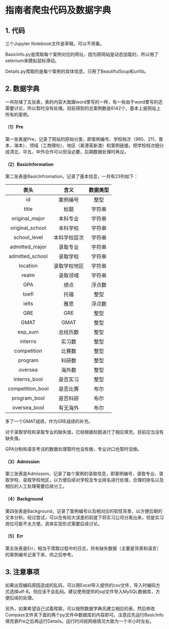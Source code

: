 # 指南者爬虫代码及数据字典

## 1. 代码
三个Jupyter Notebook文件是草稿，可以不用看。

BasicInfo.py是爬取每个案例对应的网址，因为原网站是动态加载的，所以用了selenium来模拟鼠标滑动。

Details.py爬取的是每个案例的具体信息，只用了BeautifulSoup和urllib。

## 2. 数据字典
一共存储了五张表，表的内容大致跟word里写的一样，有一些由于word里写的还需要讨论，所以暂时没有处理。目前得到的总案例数是6142个，基本上是网站上所有的案例。

#### （1）Pre

第一张表是Pre，记录了网站的原始分类，即案例编号、学校档次（985、211、普本、海本）、领域（工商理社）、地区（美港英新澳）和案例链接。把学校档次细分成清北、华五、中外合作可以但没必要，后期数据处理时再议。

#### （2）BasicInformation

第二张表是BasicInfromation，记录了基本信息，一共有23列如下：

|  表头             | 含义    | 数据类型 |
|  :----:          | :----:  |  :----:          |
| id               | 案例编号 | 整型 |
| title | 标题 | 字符串 |
| original_major | 本科专业 | 字符串 |
| original_school | 本科学校 | 字符串 |
| school_level | 本科学校层次 | 字符串 |
| admitted_major | 录取专业 | 字符串 |
| admitted_school | 录取学校 | 字符串 |
| location | 录取学校地区 | 字符串 |
| realm | 录取领域 | 字符串 |
| GPA | 绩点 | 浮点数 |
| toefl | 托福 | 整型 |
| ielts | 雅思 | 浮点数 |
| GRE | GRE | 整型 |
| GMAT | GMAT | 整型 |
| exp_sum | 总经历数 | 整型 |
| interns | 实习数 | 整型 |
| competition | 比赛数 | 整型 |
| program | 科研数 | 整型 |
| oversea | 海外数 | 整型 |
| interns_bool | 是否实习 | 整型 |
| competition_bool | 是否比赛 | 布尔 |
| program_bool | 是否科研 | 布尔 |
| oversea_bool | 有无海外 | 布尔 |

多了一个GMAT成绩，作为GRE成绩的补充。

对于录取学校和录取专业的缺失值，已经根据标题进行了相应填充，目前应当没有缺失值。

GPA分制和语言考试的数据处理暂时也没有做，专业对口也暂时没做。

#### （3）Admission

第三张表是Admission，记录了每个案例的录取信息，即案例编号、录取专业、录取学校、录取学校地区，以方便后续对学校及专业排名进行处理，合理的排名以及相应的人工处理需要后续分工。

#### （4）Background

第四张表是Background，记录了案例编号以及相对应的软性背景，以方便后期的文本分析。经过尝试，可以在有较大误差的前提下将实习公司分离出来，但是实习岗位可能不太方便。具体实现形式需要后续讨论。

#### （5）Err

第五张表是Err，相当于爬取过程中的日志，将有缺失数据（主要是背景和语言）的案例编号记录下来，供之后参考。

## 3. 注意事项

如果出现编码原因造成的乱码，可以用Excel导入提供的csv文件，导入时编码方式选择utf-8。但应该不会乱码。建议使用提供的sql文件导入MySQL数据库，方便后续的处理。

另外，如果希望自己试着爬取，可以按照数据字典先建立相应的表，然后修改Compass文件夹下面的两个py文件中数据库的内容即可。注意应先运行BasicInfo填完表Pre之后再运行Details。运行时间视网络情况大致为一个半小时左右。
